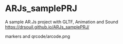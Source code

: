 # ARJs_samplePRJ
A sample AR.Js project with GLTF, Animation and Sound https://drsouil.github.io/ARJs_samplePRJ/


markers and qrcode/arcode.png
